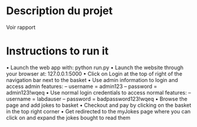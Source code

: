 # Description du projet

Voir rapport

# Instructions to run it

• Launch the web app with: python run.py
• Launch the website through your browser at: 127.0.0.1:5000
• Click on Login at the top of right of the navigation bar next to the basket
• Use admin information to login and access admin features:
    – username = admin123
    – password = admin123!wqeq
• Use normal login credentials to access normal features:
    – username = labdauser
    – password = badpassword123!wqeq
• Browse the page and add jokes to basket
• Checkout and pay by clicking on the basket in the top right corner
• Get redirected to the myJokes page where you can click on and expand the jokes bought to 
read them